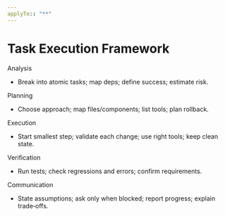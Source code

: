```yaml
---
applyTo:: "**"
---
```


# Task Execution Framework

Analysis
- Break into atomic tasks; map deps; define success; estimate risk.

Planning
- Choose approach; map files/components; list tools; plan rollback.

Execution
- Start smallest step; validate each change; use right tools; keep clean state.

Verification
- Run tests; check regressions and errors; confirm requirements.

Communication
- State assumptions; ask only when blocked; report progress; explain trade‑offs.
